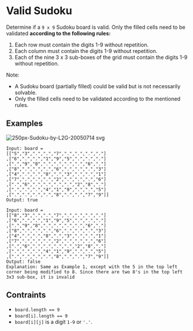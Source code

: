 # Valid Sudoku
Determine if a `9 x 9` Sudoku board is valid. Only the filled cells need to be validated **according to the following rules:**

   1. Each row must contain the digits 1-9 without repetition.
   2. Each column must contain the digits 1-9 without repetition.
   3. Each of the nine 3 x 3 sub-boxes of the grid must contain the digits 1-9 without repetition.

Note:

* A Sudoku board (partially filled) could be valid but is not necessarily solvable.
* Only the filled cells need to be validated according to the mentioned rules.
## Examples
![250px-Sudoku-by-L2G-20050714 svg](https://user-images.githubusercontent.com/66882470/134497764-39afb04c-e8af-4398-876e-4e982f111e93.png)

```
Input: board = 
[["5","3",".",".","7",".",".",".","."]
,["6",".",".","1","9","5",".",".","."]
,[".","9","8",".",".",".",".","6","."]
,["8",".",".",".","6",".",".",".","3"]
,["4",".",".","8",".","3",".",".","1"]
,["7",".",".",".","2",".",".",".","6"]
,[".","6",".",".",".",".","2","8","."]
,[".",".",".","4","1","9",".",".","5"]
,[".",".",".",".","8",".",".","7","9"]]
Output: true
```
```
Input: board = 
[["8","3",".",".","7",".",".",".","."]
,["6",".",".","1","9","5",".",".","."]
,[".","9","8",".",".",".",".","6","."]
,["8",".",".",".","6",".",".",".","3"]
,["4",".",".","8",".","3",".",".","1"]
,["7",".",".",".","2",".",".",".","6"]
,[".","6",".",".",".",".","2","8","."]
,[".",".",".","4","1","9",".",".","5"]
,[".",".",".",".","8",".",".","7","9"]]
Output: false
Explanation: Same as Example 1, except with the 5 in the top left corner being modified to 8. Since there are two 8's in the top left 3x3 sub-box, it is invalid
```
## Contraints
* `board.length == 9`
* `board[i].length == 9`
* `board[i][j]` is a digit `1-9` or `'.'`.
